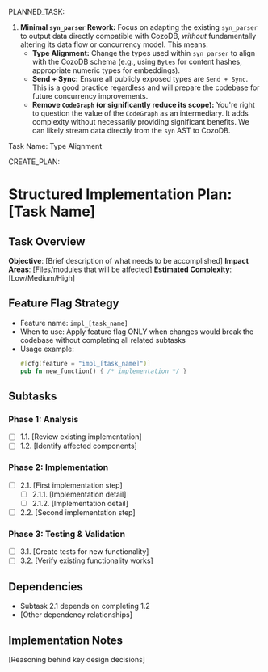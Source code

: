 PLANNED_TASK:
1.  **Minimal `syn_parser` Rework:** Focus on adapting the existing `syn_parser` to output data directly compatible with CozoDB, *without* fundamentally altering its data flow or concurrency model. This means:
    *   **Type Alignment:** Change the types used within `syn_parser` to align with the CozoDB schema (e.g., using `Bytes` for content hashes, appropriate numeric types for embeddings).
    *   **Send + Sync:** Ensure all publicly exposed types are `Send + Sync`. This is a good practice regardless and will prepare the codebase for future concurrency improvements.
    *   **Remove `CodeGraph` (or significantly reduce its scope):** You're right to question the value of the `CodeGraph` as an intermediary. It adds complexity without necessarily providing significant benefits. We can likely stream data directly from the `syn` AST to CozoDB.


Task Name: Type Alignment


CREATE_PLAN:
# Structured Implementation Plan: [Task Name]

## Task Overview
**Objective**: [Brief description of what needs to be accomplished]
**Impact Areas**: [Files/modules that will be affected]
**Estimated Complexity**: [Low/Medium/High]

## Feature Flag Strategy
- Feature name: `impl_[task_name]`
- When to use: Apply feature flag ONLY when changes would break the codebase without completing all related subtasks
- Usage example: 
  ```rust
  #[cfg(feature = "impl_[task_name]")]
  pub fn new_function() { /* implementation */ }
  ```

## Subtasks

### Phase 1: Analysis
- [ ] 1.1. [Review existing implementation]
- [ ] 1.2. [Identify affected components]

### Phase 2: Implementation
- [ ] 2.1. [First implementation step]
  - [ ] 2.1.1. [Implementation detail]
  - [ ] 2.1.2. [Implementation detail]
- [ ] 2.2. [Second implementation step]

### Phase 3: Testing & Validation
- [ ] 3.1. [Create tests for new functionality]
- [ ] 3.2. [Verify existing functionality works]

## Dependencies
- Subtask 2.1 depends on completing 1.2
- [Other dependency relationships]

## Implementation Notes
[Reasoning behind key design decisions]
```
